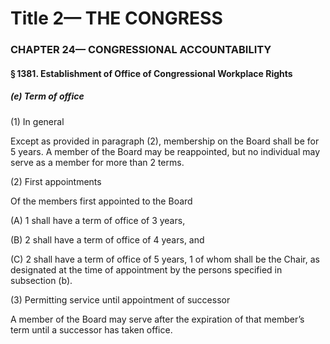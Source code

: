 
# Title 2— THE CONGRESS
### CHAPTER 24— CONGRESSIONAL ACCOUNTABILITY
#### § 1381. Establishment of Office of Congressional Workplace Rights
##### (e) Term of office

(1) In general

Except as provided in paragraph (2), membership on the Board shall be for 5 years. A member of the Board may be reappointed, but no individual may serve as a member for more than 2 terms.

(2) First appointments

Of the members first appointed to the Board

(A) 1 shall have a term of office of 3 years,

(B) 2 shall have a term of office of 4 years, and

(C) 2 shall have a term of office of 5 years, 1 of whom shall be the Chair, as designated at the time of appointment by the persons specified in subsection (b).

(3) Permitting service until appointment of successor

A member of the Board may serve after the expiration of that member’s term until a successor has taken office.
